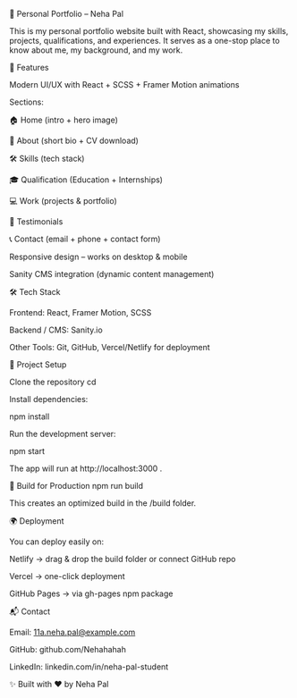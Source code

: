 🚀 Personal Portfolio – Neha Pal

This is my personal portfolio website built with React, showcasing my skills, projects, qualifications, and experiences.
It serves as a one-stop place to know about me, my background, and my work.

🌟 Features

Modern UI/UX with React + SCSS + Framer Motion animations

Sections:

🏠 Home (intro + hero image)

🙋 About (short bio + CV download)

🛠 Skills (tech stack)

🎓 Qualification (Education + Internships)

💻 Work (projects & portfolio)

💬 Testimonials

📞 Contact (email + phone + contact form)

Responsive design – works on desktop & mobile

Sanity CMS integration (dynamic content management)

🛠 Tech Stack

Frontend: React, Framer Motion, SCSS

Backend / CMS: Sanity.io

Other Tools: Git, GitHub, Vercel/Netlify for deployment

📂 Project Setup

Clone the repository
cd <your-repo>


Install dependencies:

npm install


Run the development server:

npm start


The app will run at http://localhost:3000
.

🚀 Build for Production
npm run build


This creates an optimized build in the /build folder.

🌍 Deployment

You can deploy easily on:

Netlify → drag & drop the build folder or connect GitHub repo

Vercel → one-click deployment

GitHub Pages → via gh-pages npm package


📬 Contact

Email: 11a.neha.pal@example.com

GitHub: github.com/Nehahahah

LinkedIn: linkedin.com/in/neha-pal-student

✨ Built with ❤️ by Neha Pal
